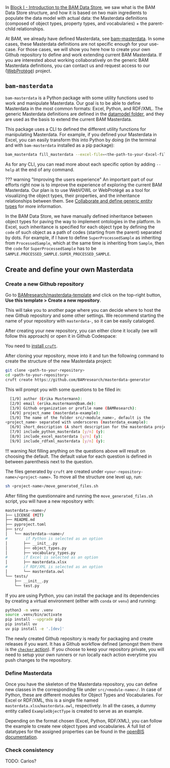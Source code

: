
In [Block I - Introduction to the BAM Data Store](block_1.md), we saw what is the BAM Data Store structure, and how it is based on two main ingredients to populate the data model with actual data: the Masterdata definitions (composed of object types, property types, and vocabularies) + the parent-child relationships.

At BAM, we already have defined Masterdata, see [bam-masterdata](https://github.com/BAMresearch/bam-masterdata). In some cases, these Masterdata definitions are not specific enough for your use-case. For those cases, we will show you here how to create your own Github repository to define and work extending current BAM Masterdata. If you are interested about working collaboratively on the generic BAM Masterdata definitions, you can contact us and request access to our ([WebProtégé](https://webprotege.stanford.edu/)) project.

## `bam-masterdata`

`bam-masterdata` is a Python package with some utility functions used to work and manipulate Masterdata. Our goal is to be able to define Masterdata in the most common formats: Excel, Python, and RDF/XML. The generic Masterdata definitions are defined in the [datamodel folder](https://github.com/BAMresearch/bam-masterdata/blob/main/bam_masterdata/datamodel/), and they are used as the basis to extend the current BAM Masterdata.

This package uses a CLI to defined the different utility functions for manipulating Masterdata. For example, if you defined your Masterdata in Excel, you can easily transform this into Python by doing (in the terminal and with `bam-masterdata` installed as a pip package):
```sh
bam_masterdata fill_masterdata --excel-file=<the-path-to-your-Excel-file>
```

As for any CLI, you can read more about each specific option by adding `--help` at the end of any command.


??? warning "Improving the users experience"
    An important part of our efforts right now is to improve the experience of exploring the current BAM Masterdata. Our plan is to use WebVOWL or WebProtégé as a tool for visualizing the object types, their properties, and the inheritance relationships between them. See [Collaborate and define generic entity types](#collaborate-and-define-generic-entity-types) for more information.

In the BAM Data Store, we have manually defined inheritance between object types for paving the way to implement ontologies in the platform. In Excel, such inheritance is specified for each object type by defining the `code` of such object as a path of codes (starting from the parent) separated by dots. For example, if I have to define `SuperProcessedSample` as inheriting from `ProcessedSample`, which at the same time is inheriting from `Sample`, then the `code` for `SuperProcessedSample` has to be `SAMPLE.PROCESSED_SAMPLE.SUPER_PROCESSED_SAMPLE`.


## Create and define your own Masterdata

### Create a new Github repository

Go to [BAMresearch/masterdata-template](https://github.com/BAMresearch/masterdata-template) and click on the top-right button, **Use this template > Create a new repository**.

This will take you to another page where you can decide where to host the new Github repository and some other settings. We recommend starting the name of your repository with `masterdata-`, so it can be easily cataloged.

After creating your new repository, you can either clone it locally (we will follow this approach) or open it in Github Codespace:

You need to [install `cruft`](https://cruft.github.io/cruft/#installation).

After cloning your repository, move into it and tun the following command to create the structure of the new Masterdata project:
```sh
git clone <path-to-your-repository>
cd <path-to-your-repository>
cruft create https://github.com/BAMresearch/masterdata-generator
```

This will prompt you with some questions to be filled in:
```sh
  [1/9] author (Erika Mustermann): 
  [2/9] email (erika.mustermann@bam.de): 
  [3/9] Github organization or profile name (BAMResearch): 
  [4/9] project_name (masterdata-example): 
  [5/9] The name of the folder src/<module_name>, default is the 
<project_name> separated with underscores (masterdata_example): 
  [6/9] short_description (A short description for the masterdata project.): 
  [7/9] include_python_masterdata [y/n] (y): 
  [8/9] include_excel_masterdata [y/n] (y): 
  [9/9] include_rdfxml_masterdata [y/n] (y): 
```

!!! warning
    Not filling anything on the questions above will result on choosing the default. The default value for each question is defined in between parenthesis next to the question.

The files generated by `cruft` are created under `<your-repository-name>/<project-name>`. To move all the structure one level up, run:
```sh
sh <project-name>/move_generated_files.sh
```

After filling the questionnaire and running the `move_generated_files.sh` script, you will have a new repository with:
```sh
masterdata-<name>/
├── LICENSE (MIT)
├── README.md
├── pyproject.toml
├── src/
│   └── masterdata-<name>/
#        if Python is selected as an option
│       ├── __init__.py
│       ├── object_types.py
│       ├── vocabulary_types.py
#       if Excel is selected as an option
│       ├── masterdata.xlsx
#       if RDF/XML is selected as an option
│       └── masterdata.owl
└── tests/
    ├── __init__.py
    └── test.py
```

If you are using Python, you can install the package and its dependencies by creating a virtual environment (either with `conda` or `venv`) and running:
```sh
python3 -m venv .venv
source .venv/bin/activate
pip install --upgrade pip
pip install uv
uv pip install -e '.[dev]'
```

The newly created Github repository is ready for packaging and create releases if you want. It has a Github workflow defined (amongst them there is the [`checker` action](#check-consistency)). If you choose to keep your repository private, you will need to setup your own runners or run locally each action everytime you push changes to the repository.

### Define Masterdata

Once you have the skeleton of the Masterdata repository, you can define new classes in the corresponding file under `src/<module-name>/`. In case of Python, these are different modules for Object Types and Vocabularies. For Excel or RDF/XML, this is a single file named `masterdata.xlsx`/`masterdata.owl`, respectively. In all the cases, a dummy entity called `ExampleObjectType` is created to serve as an example.

Depending on the format chosen (Excel, Python, RDF/XML), you can follow the example to create new object types and vocabularies. A full list of datatypes for the assigned properties can be found in the [openBIS documentation](https://openbis.readthedocs.io/en/20.10.x/user-documentation/general-admin-users/admins-documentation/new-entity-type-registration.html#property-data-types).


### Check consistency

TODO: Carlos?